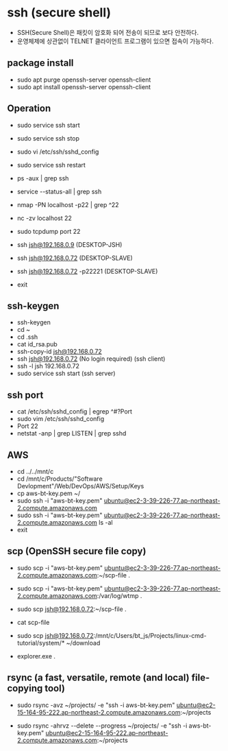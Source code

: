 # ssh (secure shell)

- SSH(Secure Shell)은 패킷이 암호화 되어 전송이 되므로 보다 안전하다.
- 운영체제에 상관없이 TELNET 클라이언트 프로그램이 있으면 접속이 가능하다.

## package install

- sudo apt purge openssh-server openssh-client
- sudo apt install openssh-server openssh-client

## Operation

- sudo service ssh start
- sudo service ssh stop
- sudo vi /etc/ssh/sshd_config
- sudo service ssh restart

- ps -aux | grep ssh
- service --status-all | grep ssh

- nmap -PN localhost -p22 | grep ^22
- nc -zv localhost 22

- sudo tcpdump port 22

- ssh jsh@192.168.0.9 (DESKTOP-JSH)
- ssh jsh@192.168.0.72 (DESKTOP-SLAVE)
- ssh jsh@192.168.0.72 -p22221 (DESKTOP-SLAVE)
- exit

## ssh-keygen

- ssh-keygen
- cd ~
- cd .ssh
- cat id_rsa.pub
- ssh-copy-id jsh@192.168.0.72
- ssh jsh@192.168.0.72 (No login required) (ssh client)
- ssh -l jsh 192.168.0.72
- sudo service ssh start (ssh server)

## ssh port

- cat /etc/ssh/sshd_config | egrep ^\#?Port
- sudo vim /etc/ssh/sshd_config
- Port 22
- netstat -anp | grep LISTEN | grep sshd

## AWS

- cd ../../mnt/c
- cd /mnt/c/Products/"Software Devlopment"/Web/DevOps/AWS/Setup/Keys
- cp aws-bt-key.pem ~/
- sudo ssh -i "aws-bt-key.pem" ubuntu@ec2-3-39-226-77.ap-northeast-2.compute.amazonaws.com
- sudo ssh -i "aws-bt-key.pem" ubuntu@ec2-3-39-226-77.ap-northeast-2.compute.amazonaws.com ls -al
- exit

## scp (OpenSSH secure file copy)

- sudo scp -i "aws-bt-key.pem" ubuntu@ec2-3-39-226-77.ap-northeast-2.compute.amazonaws.com:~/scp-file .
- sudo scp -i "aws-bt-key.pem" ubuntu@ec2-3-39-226-77.ap-northeast-2.compute.amazonaws.com:/var/log/wtmp .

- sudo scp jsh@192.168.0.72:~/scp-file .
- cat scp-file

- sudo scp jsh@192.168.0.72:/mnt/c/Users/bt_js/Projects/linux-cmd-tutorial/system/* ~/download
- explorer.exe .

## rsync (a fast, versatile, remote (and local) file-copying tool)

- sudo rsync -avz ~/projects/ -e "ssh -i aws-bt-key.pem" ubuntu@ec2-15-164-95-222.ap-northeast-2.compute.amazonaws.com:~/projects

- sudo rsync -ahrvz --delete --progress ~/projects/ -e "ssh -i aws-bt-key.pem" ubuntu@ec2-15-164-95-222.ap-northeast-2.compute.amazonaws.com:~/projects
